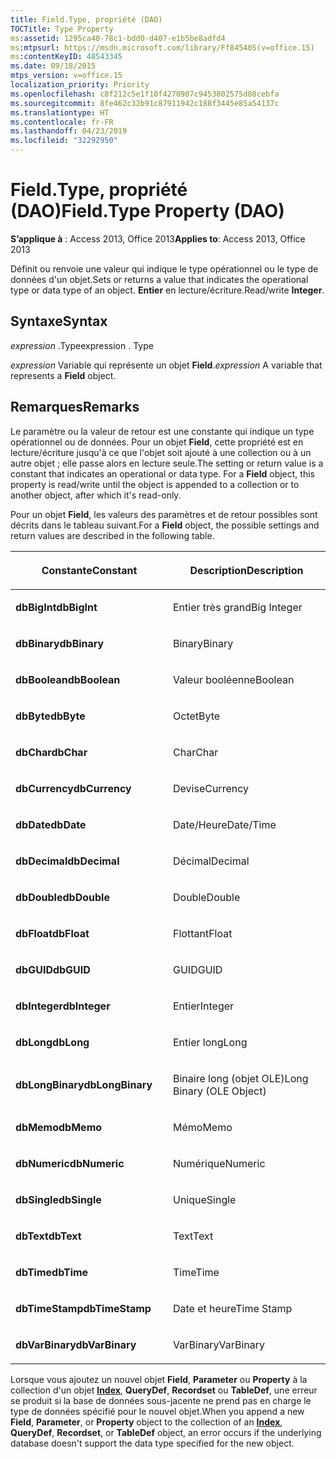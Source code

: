 ```yaml
---
title: Field.Type, propriété (DAO)
TOCTitle: Type Property
ms:assetid: 1295ca40-78c1-bdd0-d407-e1b5be8adfd4
ms:mtpsurl: https://msdn.microsoft.com/library/Ff845405(v=office.15)
ms:contentKeyID: 48543345
ms.date: 09/18/2015
mtps_version: v=office.15
localization_priority: Priority
ms.openlocfilehash: c8f212c5e1f10f4270987c9453802575d88cebfa
ms.sourcegitcommit: 8fe462c32b91c87911942c188f3445e85a54137c
ms.translationtype: HT
ms.contentlocale: fr-FR
ms.lasthandoff: 04/23/2019
ms.locfileid: "32292950"
---
```

# <a name="fieldtype-property-dao"></a><span data-ttu-id="5491f-102">Field.Type, propriété (DAO)</span><span class="sxs-lookup"><span data-stu-id="5491f-102">Field.Type Property (DAO)</span></span>


<span data-ttu-id="5491f-103">**S’applique à** : Access 2013, Office 2013</span><span class="sxs-lookup"><span data-stu-id="5491f-103">**Applies to**: Access 2013, Office 2013</span></span>

<span data-ttu-id="5491f-104">Définit ou renvoie une valeur qui indique le type opérationnel ou le type de données d'un objet.</span><span class="sxs-lookup"><span data-stu-id="5491f-104">Sets or returns a value that indicates the operational type or data type of an object.</span></span> <span data-ttu-id="5491f-105">**Entier** en lecture/écriture.</span><span class="sxs-lookup"><span data-stu-id="5491f-105">Read/write **Integer**.</span></span>

## <a name="syntax"></a><span data-ttu-id="5491f-106">Syntaxe</span><span class="sxs-lookup"><span data-stu-id="5491f-106">Syntax</span></span>

<span data-ttu-id="5491f-107">*expression* .Type</span><span class="sxs-lookup"><span data-stu-id="5491f-107">expression  . Type</span></span>

<span data-ttu-id="5491f-108">*expression* Variable qui représente un objet **Field**.</span><span class="sxs-lookup"><span data-stu-id="5491f-108">*expression*  A variable that represents a **Field** object.</span></span>

## <a name="remarks"></a><span data-ttu-id="5491f-109">Remarques</span><span class="sxs-lookup"><span data-stu-id="5491f-109">Remarks</span></span>

<span data-ttu-id="5491f-p102">Le paramètre ou la valeur de retour est une constante qui indique un type opérationnel ou de données. Pour un objet **Field**, cette propriété est en lecture/écriture jusqu'à ce que l'objet soit ajouté à une collection ou à un autre objet ; elle passe alors en lecture seule.</span><span class="sxs-lookup"><span data-stu-id="5491f-p102">The setting or return value is a constant that indicates an operational or data type. For a **Field** object, this property is read/write until the object is appended to a collection or to another object, after which it's read-only.</span></span>

<span data-ttu-id="5491f-112">Pour un objet **Field**, les valeurs des paramètres et de retour possibles sont décrits dans le tableau suivant.</span><span class="sxs-lookup"><span data-stu-id="5491f-112">For a **Field** object, the possible settings and return values are described in the following table.</span></span>

<table>
<colgroup>
<col style="width: 50%" />
<col style="width: 50%" />
</colgroup>
<thead>
<tr class="header">
<th><p><span data-ttu-id="5491f-113">Constante</span><span class="sxs-lookup"><span data-stu-id="5491f-113">Constant</span></span></p></th>
<th><p><span data-ttu-id="5491f-114">Description</span><span class="sxs-lookup"><span data-stu-id="5491f-114">Description</span></span></p></th>
</tr>
</thead>
<tbody>
<tr class="odd">
<td><p><span data-ttu-id="5491f-115"><strong>dbBigInt</strong></span><span class="sxs-lookup"><span data-stu-id="5491f-115"><strong>dbBigInt</strong></span></span></p></td>
<td><p><span data-ttu-id="5491f-116">Entier très grand</span><span class="sxs-lookup"><span data-stu-id="5491f-116">Big Integer</span></span></p></td>
</tr>
<tr class="even">
<td><p><span data-ttu-id="5491f-117"><strong>dbBinary</strong></span><span class="sxs-lookup"><span data-stu-id="5491f-117"><strong>dbBinary</strong></span></span></p></td>
<td><p><span data-ttu-id="5491f-118">Binary</span><span class="sxs-lookup"><span data-stu-id="5491f-118">Binary</span></span></p></td>
</tr>
<tr class="odd">
<td><p><span data-ttu-id="5491f-119"><strong>dbBoolean</strong></span><span class="sxs-lookup"><span data-stu-id="5491f-119"><strong>dbBoolean</strong></span></span></p></td>
<td><p><span data-ttu-id="5491f-120">Valeur booléenne</span><span class="sxs-lookup"><span data-stu-id="5491f-120">Boolean</span></span></p></td>
</tr>
<tr class="even">
<td><p><span data-ttu-id="5491f-121"><strong>dbByte</strong></span><span class="sxs-lookup"><span data-stu-id="5491f-121"><strong>dbByte</strong></span></span></p></td>
<td><p><span data-ttu-id="5491f-122">Octet</span><span class="sxs-lookup"><span data-stu-id="5491f-122">Byte</span></span></p></td>
</tr>
<tr class="odd">
<td><p><span data-ttu-id="5491f-123"><strong>dbChar</strong></span><span class="sxs-lookup"><span data-stu-id="5491f-123"><strong>dbChar</strong></span></span></p></td>
<td><p><span data-ttu-id="5491f-124">Char</span><span class="sxs-lookup"><span data-stu-id="5491f-124">Char</span></span></p></td>
</tr>
<tr class="even">
<td><p><span data-ttu-id="5491f-125"><strong>dbCurrency</strong></span><span class="sxs-lookup"><span data-stu-id="5491f-125"><strong>dbCurrency</strong></span></span></p></td>
<td><p><span data-ttu-id="5491f-126">Devise</span><span class="sxs-lookup"><span data-stu-id="5491f-126">Currency</span></span></p></td>
</tr>
<tr class="odd">
<td><p><span data-ttu-id="5491f-127"><strong>dbDate</strong></span><span class="sxs-lookup"><span data-stu-id="5491f-127"><strong>dbDate</strong></span></span></p></td>
<td><p><span data-ttu-id="5491f-128">Date/Heure</span><span class="sxs-lookup"><span data-stu-id="5491f-128">Date/Time</span></span></p></td>
</tr>
<tr class="even">
<td><p><span data-ttu-id="5491f-129"><strong>dbDecimal</strong></span><span class="sxs-lookup"><span data-stu-id="5491f-129"><strong>dbDecimal</strong></span></span></p></td>
<td><p><span data-ttu-id="5491f-130">Décimal</span><span class="sxs-lookup"><span data-stu-id="5491f-130">Decimal</span></span></p></td>
</tr>
<tr class="odd">
<td><p><span data-ttu-id="5491f-131"><strong>dbDouble</strong></span><span class="sxs-lookup"><span data-stu-id="5491f-131"><strong>dbDouble</strong></span></span></p></td>
<td><p><span data-ttu-id="5491f-132">Double</span><span class="sxs-lookup"><span data-stu-id="5491f-132">Double</span></span></p></td>
</tr>
<tr class="even">
<td><p><span data-ttu-id="5491f-133"><strong>dbFloat</strong></span><span class="sxs-lookup"><span data-stu-id="5491f-133"><strong>dbFloat</strong></span></span></p></td>
<td><p><span data-ttu-id="5491f-134">Flottant</span><span class="sxs-lookup"><span data-stu-id="5491f-134">Float</span></span></p></td>
</tr>
<tr class="odd">
<td><p><span data-ttu-id="5491f-135"><strong>dbGUID</strong></span><span class="sxs-lookup"><span data-stu-id="5491f-135"><strong>dbGUID</strong></span></span></p></td>
<td><p><span data-ttu-id="5491f-136">GUID</span><span class="sxs-lookup"><span data-stu-id="5491f-136">GUID</span></span></p></td>
</tr>
<tr class="even">
<td><p><span data-ttu-id="5491f-137"><strong>dbInteger</strong></span><span class="sxs-lookup"><span data-stu-id="5491f-137"><strong>dbInteger</strong></span></span></p></td>
<td><p><span data-ttu-id="5491f-138">Entier</span><span class="sxs-lookup"><span data-stu-id="5491f-138">Integer</span></span></p></td>
</tr>
<tr class="odd">
<td><p><span data-ttu-id="5491f-139"><strong>dbLong</strong></span><span class="sxs-lookup"><span data-stu-id="5491f-139"><strong>dbLong</strong></span></span></p></td>
<td><p><span data-ttu-id="5491f-140">Entier long</span><span class="sxs-lookup"><span data-stu-id="5491f-140">Long</span></span></p></td>
</tr>
<tr class="even">
<td><p><span data-ttu-id="5491f-141"><strong>dbLongBinary</strong></span><span class="sxs-lookup"><span data-stu-id="5491f-141"><strong>dbLongBinary</strong></span></span></p></td>
<td><p><span data-ttu-id="5491f-142">Binaire long (objet OLE)</span><span class="sxs-lookup"><span data-stu-id="5491f-142">Long Binary (OLE Object)</span></span></p></td>
</tr>
<tr class="odd">
<td><p><span data-ttu-id="5491f-143"><strong>dbMemo</strong></span><span class="sxs-lookup"><span data-stu-id="5491f-143"><strong>dbMemo</strong></span></span></p></td>
<td><p><span data-ttu-id="5491f-144">Mémo</span><span class="sxs-lookup"><span data-stu-id="5491f-144">Memo</span></span></p></td>
</tr>
<tr class="even">
<td><p><span data-ttu-id="5491f-145"><strong>dbNumeric</strong></span><span class="sxs-lookup"><span data-stu-id="5491f-145"><strong>dbNumeric</strong></span></span></p></td>
<td><p><span data-ttu-id="5491f-146">Numérique</span><span class="sxs-lookup"><span data-stu-id="5491f-146">Numeric</span></span></p></td>
</tr>
<tr class="odd">
<td><p><span data-ttu-id="5491f-147"><strong>dbSingle</strong></span><span class="sxs-lookup"><span data-stu-id="5491f-147"><strong>dbSingle</strong></span></span></p></td>
<td><p><span data-ttu-id="5491f-148">Unique</span><span class="sxs-lookup"><span data-stu-id="5491f-148">Single</span></span></p></td>
</tr>
<tr class="even">
<td><p><span data-ttu-id="5491f-149"><strong>dbText</strong></span><span class="sxs-lookup"><span data-stu-id="5491f-149"><strong>dbText</strong></span></span></p></td>
<td><p><span data-ttu-id="5491f-150">Text</span><span class="sxs-lookup"><span data-stu-id="5491f-150">Text</span></span></p></td>
</tr>
<tr class="odd">
<td><p><span data-ttu-id="5491f-151"><strong>dbTime</strong></span><span class="sxs-lookup"><span data-stu-id="5491f-151"><strong>dbTime</strong></span></span></p></td>
<td><p><span data-ttu-id="5491f-152">Time</span><span class="sxs-lookup"><span data-stu-id="5491f-152">Time</span></span></p></td>
</tr>
<tr class="even">
<td><p><span data-ttu-id="5491f-153"><strong>dbTimeStamp</strong></span><span class="sxs-lookup"><span data-stu-id="5491f-153"><strong>dbTimeStamp</strong></span></span></p></td>
<td><p><span data-ttu-id="5491f-154">Date et heure</span><span class="sxs-lookup"><span data-stu-id="5491f-154">Time Stamp</span></span></p></td>
</tr>
<tr class="odd">
<td><p><span data-ttu-id="5491f-155"><strong>dbVarBinary</strong></span><span class="sxs-lookup"><span data-stu-id="5491f-155"><strong>dbVarBinary</strong></span></span></p></td>
<td><p><span data-ttu-id="5491f-156">VarBinary</span><span class="sxs-lookup"><span data-stu-id="5491f-156">VarBinary</span></span></p></td>
</tr>
</tbody>
</table>


<span data-ttu-id="5491f-157">Lorsque vous ajoutez un nouvel objet **Field**, **Parameter** ou **Property** à la collection d'un objet **[Index](index-object-dao.md)**, **QueryDef**, **Recordset** ou **TableDef**, une erreur se produit si la base de données sous-jacente ne prend pas en charge le type de données spécifié pour le nouvel objet.</span><span class="sxs-lookup"><span data-stu-id="5491f-157">When you append a new **Field**, **Parameter**, or **Property** object to the collection of an **[Index](index-object-dao.md)**, **QueryDef**, **Recordset**, or **TableDef** object, an error occurs if the underlying database doesn't support the data type specified for the new object.</span></span>

